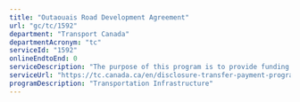 ```yaml
---
title: "Outaouais Road Development Agreement"
url: "gc/tc/1592"
department: "Transport Canada"
departmentAcronym: "tc"
serviceId: "1592"
onlineEndtoEnd: 0
serviceDescription: "The purpose of this program is to provide funding to the Government of Quebec for highway improvements made to enhance overall efficiency and promote safety while encouraging regional and industrial development and tourism in the National Capital Region."
serviceUrl: "https://tc.canada.ca/en/disclosure-transfer-payment-programs-under-5-million#table14"
programDescription: "Transportation Infrastructure"
---
```

